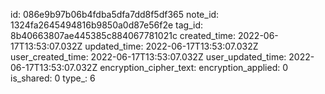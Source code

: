 id: 086e9b97b06b4fdba5dfa7dd8f5df365
note_id: 1324fa2645494816b9850a0d87e56f2e
tag_id: 8b40663807ae445385c884067781021c
created_time: 2022-06-17T13:53:07.032Z
updated_time: 2022-06-17T13:53:07.032Z
user_created_time: 2022-06-17T13:53:07.032Z
user_updated_time: 2022-06-17T13:53:07.032Z
encryption_cipher_text: 
encryption_applied: 0
is_shared: 0
type_: 6